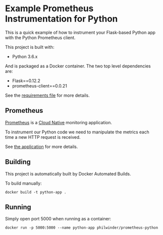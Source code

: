# Example Prometheus Instrumentation for Python

This is a quick example of how to instrument your Flask-based Python app
with the Python Prometheus client.

This project is built with:

- Python 3.6.x

And is packaged as a Docker container. The two top level dependencies are:

- Flask==0.12.2
- prometheus-client==0.0.21

See the [requirements file](./requirements.txt) for more details.

## Prometheus

[Prometheus](https://prometheus.io/) is a
[Cloud Native](https://winderresearch.com/what-is-cloud-native/?utm_source=github&utm_medium=web&utm_content=link)
monitoring application.

To instrument our Python code we need to manipulate the metrics each
time a new HTTP request is received.

See [the application](./app.py) for more details.

## Building

This project is automatically built by Docker Automated Builds.

To build manually:

`docker build -t python-app .`

## Running

Simply open port 5000 when running as a container:

`docker run -p 5000:5000 --name python-app philwinder/prometheus-python`